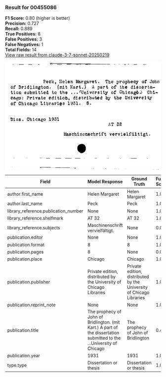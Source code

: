 ### Result for 00455086
**F1 Score:** 0.80 (higher is better)<br>**Precision:** 0.727<br>**Recall:** 0.889<br>**True Positives:** 8<br>**False Positives:** 3<br>**False Negatives:** 1<br>**Total Fields:** 14<br>[View raw result from claude-3-7-sonnet-20250219](https://github.com/RISE-UNIBAS/humanities_data_benchmark/blob/main/results/2025-09-02/T0144/request_T0144_00455086.json)

<img src="https://github.com/RISE-UNIBAS/humanities_data_benchmark/blob/main/benchmarks/zettelkatalog/images/00455086.jpg?raw=true" alt="00455086" width="600px">

| Field | Model Response | Ground Truth | Fuzzy Score | Match |
|-------|----------------|--------------|-------------|-------|
| author.first_name | Helen Margaret | Helen Margaret | 1.000 | ✅ |
| author.last_name | Peck | Peck | 1.000 | ✅ |
| library_reference.publication_number | None | None | 1.000 | ✅ |
| library_reference.shelfmark | AT 32 | AT 32 | 1.000 | ✅ |
| library_reference.subjects | Maschinenschrift vervielfältigt. | None | 0.000 | ❌ |
| publication.editor | None | None | 1.000 | ✅ |
| publication.format | 8 | 8 | 1.000 | ✅ |
| publication.pages | 8 | None | 0.000 | ❌ |
| publication.place | Chicago | Chicago | 1.000 | ✅ |
| publication.publisher | Private edition, distributed by the University of Chicago Libraries | Private edition, distributed by the University of Chicago Libraries | 1.000 | ✅ |
| publication.reprint_note | None | None | 1.000 | ✅ |
| publication.title | The prophecy of John of Bridlington. (mit Kart.) A part of the dissertation submitted to the ...University of Chicago | The prophecy of John of Bridlington | 0.461 | ❌ |
| publication.year | 1931 | 1931 | 1.000 | ✅ |
| type.type | Dissertation or thesis | Dissertation or thesis | 1.000 | ✅ |
